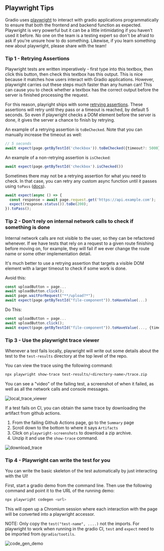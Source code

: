 ## Playwright Tips

Gradio uses [playwright](https://playwright.dev/docs/intro) to interact with gradio applications programmatically to ensure that both the frontend and backend function as expected.
Playwright is very powerful but it can be a little intimidating if you haven't used it before.
No one on the team is a testing expert so don't be afraid to ask if you're unsure how to do something.
Likewise, if you learn something new about playwright, please share with the team! 

### Tip 1 - Retrying Assertions

Playwright tests are written imperatively - first type into this textbox, then click this button, then check this textbox has this output.
This is nice because it matches how users interact with Gradio applications.
However, playwright carries out these steps much faster than any human can!
This can cause you to check whether a textbox has the correct output before the server is finished processing the request.

For this reason, playright ships with some [retrying assertions](https://playwright.dev/docs/test-assertions#auto-retrying-assertions).
These assertions will retry until they pass or a timeout is reached, by default 5 seconds.
So even if playwright checks a DOM element before the server is done, it gives the server a chance to finish by retrying.

An example of a retrying assertion is `toBeChecked`. Note that you can manually increase the timeout as well:
```js
// 5 seconds
await expect(page.getByTestId('checkbox')).toBeChecked({timeout?: 5000});
```

An example of a non-retrying assertion is `isChecked`:

```js
await expect(page.getByTestId('checkbox').isChecked())
```

Sometimes there may not be a retrying assertion for what you need to check.
In that case, you can retry any custom async function until it passes using `toPass` ([docs](https://playwright.dev/docs/test-assertions#expecttopass)).

```js
await expect(async () => {
  const response = await page.request.get('https://api.example.com');
  expect(response.status()).toBe(200);
}).toPass();
```

### Tip 2 - Don't rely on internal network calls to check if something is done
Internal network calls are not visible to the user, so they can be refactored whenever.
If we have tests that rely on a request to a given route finishing before moving on, for example, they will fail if we ever change the route name or some other implementation detail.

It's much better to use a retrying assertion that targets a visible DOM element with a larger timeout to check if some work is done.

Avoid this:
```js
const uploadButton = page...
await uploadButton.click();
await page.waitForRequest("**/upload?*");
await expect(page.getByTestId("file-component")).toHaveValue(...)
```

Do This:
```js
const uploadButton = page...
await uploadButton.click();
await expect(page.getByTestId("file-component")).toHaveValue(..., {timeout?: 5000});
```

### Tip 3 - Use the playwright trace viewer
Whenever a test fails locally, playwright will write out some details about the test to the `test-results` directory at the top level of the repo.

You can view the trace using the following command:

```bash
npx playwright show-trace test-results/<directory-name>/trace.zip
```

You can see a "video" of the failing test, a screenshot of when it failed, as well as all the network calls and console messages.

![local_trace_viewer](https://github.com/gradio-app/gradio/assets/41651716/31ed5fa8-e1d9-43a0-9757-469905678683)

If a test fails on CI, you can obtain the same trace by downloading the artifact from github actions.

1. From the failing Github Actions page, go to the `Summary` page
2. Scroll down to the bottom to where it says `Artifacts`
3. Click on `playwright-screenshots` to download a zip archive.
4. Unzip it and use the `show-trace` command.

![download_trace](https://github.com/gradio-app/gradio/assets/41651716/20c279a8-9a56-4dcf-8df0-c4711e305515)

### Tip 4 - Playwright can write the test for you

You can write the basic skeleton of the test automatically by just interacting with the UI!

First, start a gradio demo from the command line. Then use the following command and point it to the URL of the running demo:

```bash
npx playwright codegen <url>
```

This will open up a Chromium session where each interaction with the page will be converted into a playwright accessor.

NOTE: Only copy the `test("test-name", ....)` not the imports. For playwright to work when running in the gradio CI, `test` and `expect` need to be imported from `@gradio/tootils`.

![code_gen_demo](https://github.com/gradio-app/gradio/assets/41651716/96003fba-d17c-46b9-9c6d-35218fbdfb6f)